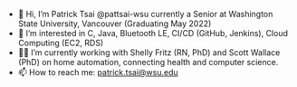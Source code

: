 - 👋 Hi, I’m Patrick Tsai @pattsai-wsu currently a Senior at Washington State University, Vancouver (Graduating May 2022)
- 👀 I’m interested in C, Java, Bluetooth LE, CI/CD (GitHub, Jenkins), Cloud Computing (EC2, RDS)
- 🤷‍♂️ I’m currently working with Shelly Fritz (RN, PhD) and Scott Wallace (PhD) on home automation, connecting health and computer science.
- 📫 How to reach me: patrick.tsai@wsu.edu

<!---
pattsai-wsu/pattsai-wsu is a ✨ special ✨ repository because its `README.md` (this file) appears on your GitHub profile.
You can click the Preview link to take a look at your changes.
--->
